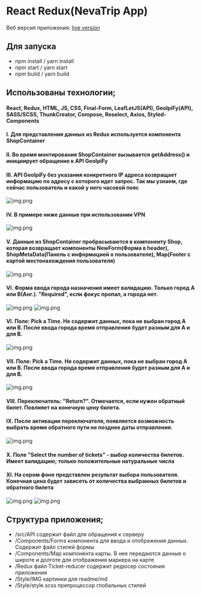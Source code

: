 # React Redux(NevaTrip App)

Веб версия приложения: [live version](https://github.com/facebook/create-react-app)

## Для запуска
* npm install / yarn install
* npm start / yarn start
* npm build / yarn build
## Использованы технологии; 
#### React, Redux, HTML, JS, CSS, Final-Form, LeafLetJS(API), GeoIpiFy(API), SASS/SCSS, ThunkCreator, Compose, Reselect, Axios, Styled-Components

#### I. Для представления данных из Redux используется компонента ShopContainer
#### II. Во время монтирования ShopContainer вызывается getAddress() и инициирует обращение к API GeoIpiFy
#### III. API GeoIpiFy без указания конкретного IP адреса возвращает информацию по адресу с которого идет запрос. Так мы узнаем, где сейчас пользователь и какой у него часовой пояс 

![img.png](src/Style/IMG/geoipify.png)

#### IV. В примере ниже данные при использовании VPN

![img.png](src/Style/IMG/redux_state.png)


#### V. Данные из ShopContainer пробрасываются в компоненту Shop, которая возвращает компоненты NewForm(Форма в header), ShopMetaData(Панель с информацией о пользователе), Map(Footer с картой местонахождения пользователя)

![img.png](src/Style/IMG/mane_page.png)


#### VI. Форма ввода города назначения имеет валидацию. Только город A или B(Анг.). "Required", если фокус пропал, а города нет.

![img.png](src/Style/IMG/Required.png)
![img.png](src/Style/IMG/pick_city.png)


#### VI. Поле: Pick a Time. Не содержит данных, пока не выбран город A или B. После ввода города время отправления будет разным для A и для B.


![img.png](src/Style/IMG/cityAPicked.png)

#### VII. Поле: Pick a Time. Не содержит данных, пока не выбран город A или B. После ввода города время отправления будет разным для A и для B.

![img.png](src/Style/IMG/cityBPicked.png)

#### VIII. Переключатель: "Return?". Отмечается, если нужен обратный билет. Повлияет на конечную цену билета.
#### IX. После активации переключателя, появляется возможность выбрать время обратного пути не позднее даты отправления.

![img.png](src/Style/IMG/wayBackPicked.png)

#### X. Поле "Select the number of tickets" - выбор количества билетов. Имеет валидацию; только положительные натуральные числа
#### XI. На сером фоне представлен результат выбора пользователя. Конечная цена будет зависеть от количества выбранных билетов и обратного билета

![img.png](src/Style/IMG/price1.png)
![img.png](src/Style/IMG/priceWithWayBack.png)

## Структура приложения;
* /src/API содержит файл для обращения к серверу
* /Components/Forms компонента для ввода и отображения данных. Содержит файл стилей формы
* /Components/Map компонента карты. В нее передаются данные о широте и долготе для отображения маркера на карте
* /Redux файл Ticket-reducer содержит редюсер состояния приложения
* /Style/IMG картинки для readme/md
* /Style/style.scss препроцессор глобальных стилей

























